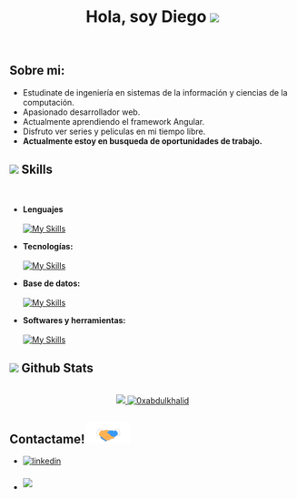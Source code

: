 <h1 align="center"><b>Hola, soy Diego </b><img src="https://media.giphy.com/media/hvRJCLFzcasrR4ia7z/giphy.gif" width="35"></h1>

<br>

## **Sobre mi:**

- Estudinate de ingeniería en sistemas de la información y ciencias de la computación.
- Apasionado desarrollador web.
- Actualmente aprendiendo el framework Angular.
- Disfruto ver series y peliculas en mi tiempo libre.
- <b>Actualmente estoy en busqueda de oportunidades de trabajo.</b>

## <img src="https://media2.giphy.com/media/QssGEmpkyEOhBCb7e1/giphy.gif?cid=ecf05e47a0n3gi1bfqntqmob8g9aid1oyj2wr3ds3mg700bl&rid=giphy.gif" width ="25"><b> Skills</b>
<br>

- **Lenguajes**
<br><br>
[![My Skills](https://skillicons.dev/icons?i=java,js)](https://skillicons.dev) 

<!-- <img src="https://user-images.githubusercontent.com/73097560/115834477-dbab4500-a447-11eb-908a-139a6edaec5c.gif"><br><br> ---> 

- **Tecnologías:**
<br><br>
[![My Skills](https://skillicons.dev/icons?i=spring,nodejs,express,react&theme=dark)](https://skillicons.dev)


- **Base de datos:**
<br><br>
[![My Skills](https://skillicons.dev/icons?i=mysql,mongodb,postgresql&theme=dark)](https://skillicons.dev)


- **Softwares y herramientas:**
<br><br>
[![My Skills](https://skillicons.dev/icons?i=postman,git,github,vscode&theme=dark)](https://skillicons.dev)


## <img src="https://media.giphy.com/media/iY8CRBdQXODJSCERIr/giphy.gif" width="35"><b> Github Stats </b>
<br>

<div align="center">

<a href="https://github.com/0xabdulkhalid/">
  <img src="https://github-readme-stats.vercel.app/api?username=diegomorales004&include_all_commits=true&count_private=true&show_icons=true&line_height=20&title_color=7A7ADB&icon_color=2234AE&text_color=D3D3D3&bg_color=0,000000,130F40" width="450"/>
  <img src="https://github-readme-stats.vercel.app/api/top-langs?username=diegomorales004&show_icons=true&locale=en&layout=compact&line_height=20&title_color=7A7ADB&icon_color=2234AE&text_color=D3D3D3&bg_color=0,000000,130F40" width="375"  alt="0xabdulkhalid"/>

</a>
</div>

## <b> Contactame!</b><img src="https://github.com/0xAbdulKhalid/0xAbdulKhalid/raw/main/assets/mdImages/handshake.gif" width ="80">

<div align='left'>

<ul>

<li>
<a href="[https://linkedin.com/in/diego-morales](https://www.linkedin.com/in/diego-morales-saquic/)" target="_blank">
<img src="https://img.shields.io/badge/linkedin:  DiegoMorales-%2300acee.svg?color=405DE6&style=for-the-badge&logo=linkedin&logoColor=white" alt=linkedin style="margin-bottom: 5px;"/>
</a>
</li>


<br>

<li>
<a href="mailto:morales.saquic.diego@gmail.com" target="_blank">
<img src="https://img.shields.io/badge/gmail:  morales.saquic.diego@gmail.com-%23EA4335.svg?style=for-the-badge&logo=gmail&logoColor=white" t=mail style="margin-bottom: 5px;" />
</a>
</li>
	
</ul>
</div>


